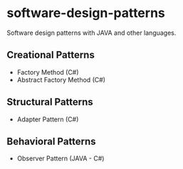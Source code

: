 # software-design-patterns
Software design patterns with JAVA and other languages.

## Creational Patterns
- Factory Method (C#)
- Abstract Factory Method (C#)

## Structural Patterns
- Adapter Pattern (C#)

## Behavioral Patterns
- Observer Pattern (JAVA - C#)
